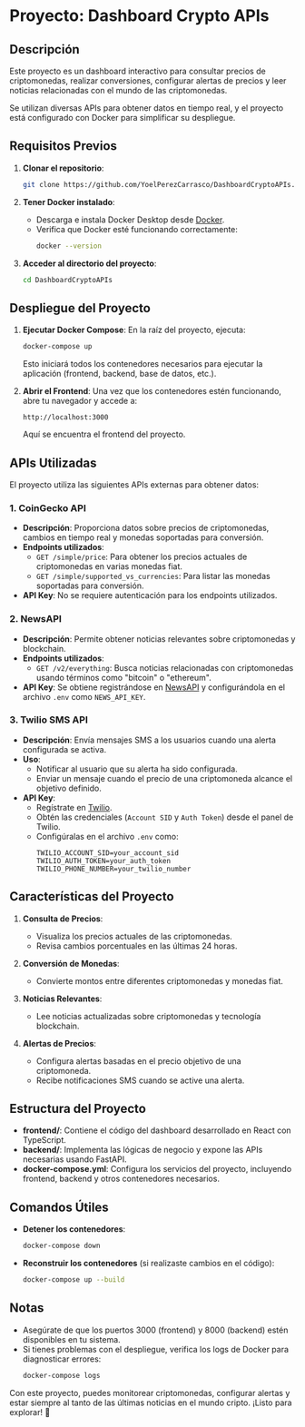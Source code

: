 # Proyecto: Dashboard Crypto APIs

## Descripción
Este proyecto es un dashboard interactivo para consultar precios de criptomonedas, realizar conversiones, configurar alertas de precios y leer noticias relacionadas con el mundo de las criptomonedas.

Se utilizan diversas APIs para obtener datos en tiempo real, y el proyecto está configurado con Docker para simplificar su despliegue.

## Requisitos Previos

1. **Clonar el repositorio**:
   ```bash
   git clone https://github.com/YoelPerezCarrasco/DashboardCryptoAPIs.git
   ```

2. **Tener Docker instalado**:
   - Descarga e instala Docker Desktop desde [Docker](https://www.docker.com/).
   - Verifica que Docker esté funcionando correctamente:
     ```bash
     docker --version
     ```

3. **Acceder al directorio del proyecto**:
   ```bash
   cd DashboardCryptoAPIs
   ```

## Despliegue del Proyecto

1. **Ejecutar Docker Compose**:
   En la raíz del proyecto, ejecuta:
   ```bash
   docker-compose up
   ```

   Esto iniciará todos los contenedores necesarios para ejecutar la aplicación (frontend, backend, base de datos, etc.).

2. **Abrir el Frontend**:
   Una vez que los contenedores estén funcionando, abre tu navegador y accede a:
   ```
   http://localhost:3000
   ```
   Aquí se encuentra el frontend del proyecto.

## APIs Utilizadas

El proyecto utiliza las siguientes APIs externas para obtener datos:

### 1. **CoinGecko API**
   - **Descripción**: Proporciona datos sobre precios de criptomonedas, cambios en tiempo real y monedas soportadas para conversión.
   - **Endpoints utilizados**:
     - `GET /simple/price`: Para obtener los precios actuales de criptomonedas en varias monedas fiat.
     - `GET /simple/supported_vs_currencies`: Para listar las monedas soportadas para conversión.
   - **API Key**: No se requiere autenticación para los endpoints utilizados.

### 2. **NewsAPI**
   - **Descripción**: Permite obtener noticias relevantes sobre criptomonedas y blockchain.
   - **Endpoints utilizados**:
     - `GET /v2/everything`: Busca noticias relacionadas con criptomonedas usando términos como "bitcoin" o "ethereum".
   - **API Key**: Se obtiene registrándose en [NewsAPI](https://newsapi.org/) y configurándola en el archivo `.env` como `NEWS_API_KEY`.

### 3. **Twilio SMS API**
   - **Descripción**: Envía mensajes SMS a los usuarios cuando una alerta configurada se activa.
   - **Uso**:
     - Notificar al usuario que su alerta ha sido configurada.
     - Enviar un mensaje cuando el precio de una criptomoneda alcance el objetivo definido.
   - **API Key**:
     - Regístrate en [Twilio](https://www.twilio.com/).
     - Obtén las credenciales (`Account SID` y `Auth Token`) desde el panel de Twilio.
     - Configúralas en el archivo `.env` como:
       ```
       TWILIO_ACCOUNT_SID=your_account_sid
       TWILIO_AUTH_TOKEN=your_auth_token
       TWILIO_PHONE_NUMBER=your_twilio_number
       ```

## Características del Proyecto

1. **Consulta de Precios**:
   - Visualiza los precios actuales de las criptomonedas.
   - Revisa cambios porcentuales en las últimas 24 horas.

2. **Conversión de Monedas**:
   - Convierte montos entre diferentes criptomonedas y monedas fiat.

3. **Noticias Relevantes**:
   - Lee noticias actualizadas sobre criptomonedas y tecnología blockchain.

4. **Alertas de Precios**:
   - Configura alertas basadas en el precio objetivo de una criptomoneda.
   - Recibe notificaciones SMS cuando se active una alerta.

## Estructura del Proyecto

- **frontend/**: Contiene el código del dashboard desarrollado en React con TypeScript.
- **backend/**: Implementa las lógicas de negocio y expone las APIs necesarias usando FastAPI.
- **docker-compose.yml**: Configura los servicios del proyecto, incluyendo frontend, backend y otros contenedores necesarios.

## Comandos Útiles

- **Detener los contenedores**:
  ```bash
  docker-compose down
  ```

- **Reconstruir los contenedores** (si realizaste cambios en el código):
  ```bash
  docker-compose up --build
  ```

## Notas

- Asegúrate de que los puertos 3000 (frontend) y 8000 (backend) estén disponibles en tu sistema.
- Si tienes problemas con el despliegue, verifica los logs de Docker para diagnosticar errores:
  ```bash
  docker-compose logs
  ```

Con este proyecto, puedes monitorear criptomonedas, configurar alertas y estar siempre al tanto de las últimas noticias en el mundo cripto. ¡Listo para explorar! 🚀

